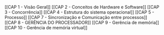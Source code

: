 [[CAP 1 - Visão Geral]]
[[CAP 2 - Conceitos de Hardware e Software]]
[[CAP 3 - Concorrência]]
[[CAP 4 - Estrutura do sistema operacional]]
[[CAP 5 - Processo]]
[[CAP 7 - Sincronização e Comunicação entre processos]]
[[CAP 8 - GERÊNCIA DO PROCESSADOR]]
[[CAP 9 - Gerência de memória]]
[[CAP 10 - Gerência de memória virtual]]